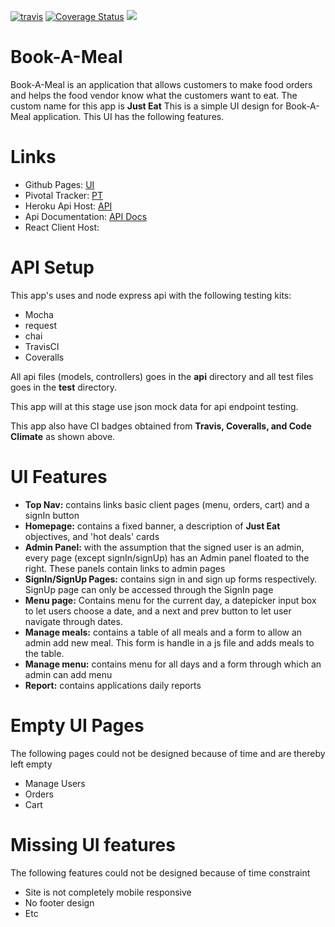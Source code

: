 <a href="https://travis-ci.org/Onnassiz/Book-A-Meal"><img src="https://travis-ci.org/Onnassiz/Book-A-Meal.svg?branch=setup-swagger" alt="travis"></a>
<a href='https://coveralls.io/github/Onnassiz/Book-A-Meal?branch=setup-swagger'><img src='https://coveralls.io/repos/github/Onnassiz/Book-A-Meal/badge.svg?branch=setup-swagger' alt='Coverage Status' /></a> <a href="https://codeclimate.com/github/Onnassiz/Book-A-Meal/maintainability"><img src="https://api.codeclimate.com/v1/badges/219224f1c0c06ec8fb79/maintainability" /></a>


# Book-A-Meal
Book-A-Meal is an application that allows customers to make food orders and helps the food vendor know what the customers want to eat. The custom name for this app is <b>Just Eat</b>
This is a simple UI design for Book-A-Meal application. This UI has the following features.

<h1>Links</h1>
<ul>
  <li>Github Pages: <a href="https://onnassiz.github.io/Book-A-Meal/UI">UI</a></li>
  <li>Pivotal Tracker: <a href="https://www.pivotaltracker.com/n/projects/2165782">PT</a></li>
  <li>Heroku Api Host: <a href="https://mealbooker.herokuapp.com/api/v1">API</a></li>
  <li>Api Documentation: <a href="https://mealbooker.herokuapp.com/api/api-docs">API Docs</a></li>
  <li>React Client Host: </li>
</ul>


<h1>API Setup</h1>
This app's uses and node express api with the following testing kits:
<ul>
  <li>Mocha</li>
  <li>request</li>
  <li>chai</li>
  <li>TravisCI</li>
  <li>Coveralls</li>
</ul>
All api files (models, controllers) goes in the <b>api</b> directory and all test files goes in the <b>test</b> directory.

This app will at this stage use json mock data for api endpoint testing.

This app also have CI badges obtained from <b>Travis, Coveralls, and Code Climate</b> as shown above.
<h1>UI Features</h1>
<ul>
  <li><b>Top Nav:</b> contains links basic client pages (menu, orders, cart) and a signIn button</li>
  <li><b>Homepage:</b> contains a fixed banner, a description of <b>Just Eat</b> objectives, and 'hot deals' cards</li>
  <li><b>Admin Panel:</b> with the assumption that the signed user is an admin, every page (except signIn/signUp) has an Admin panel floated to the right. These panels contain links to admin pages</li>
  <li><b>SignIn/SignUp Pages:</b> contains sign in and sign up forms respectively. SignUp page can only be accessed through the SignIn page</li>
  <li><b>Menu page:</b> Contains menu for the current day, a datepicker input box to let users choose a date, and a next and prev button to let user navigate through dates.</li>
  <li><b>Manage meals:</b> contains a table of all meals and a form to allow an admin add new meal. This form is handle in a js file and adds meals to the table.</li>
  <li><b>Manage menu:</b> contains menu for all days and a form through which an admin can add menu</li>
  <li><b>Report:</b> contains applications daily reports</li>
</ul>

<h1>Empty UI Pages</h1>
The following pages could not be designed because of time and are thereby left empty
<ul>
  <li>Manage Users</li>
  <li>Orders</li>
  <li>Cart</li>
</ul>

<h1>Missing UI features</h1>
The following features could not be designed because of time constraint
<ul>
  <li>Site is not completely mobile responsive</li>
  <li>No footer design</li>
  <li>Etc</li>
</ul>
